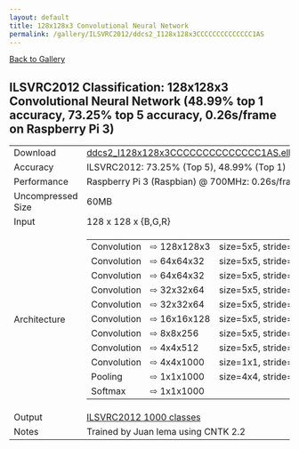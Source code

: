 ```yaml
---
layout: default
title: 128x128x3 Convolutional Neural Network
permalink: /gallery/ILSVRC2012/ddcs2_I128x128x3CCCCCCCCCCCCCC1AS
---
```


[Back to Gallery](/ELL/gallery)

## ILSVRC2012 Classification: 128x128x3 Convolutional Neural Network (48.99% top 1 accuracy, 73.25% top 5 accuracy, 0.26s/frame on Raspberry Pi 3)

<table class="table table-striped table-bordered">
    <tr>
        <td> Download </td>
        <td colspan="3"> <a href="https://github.com/Microsoft/ELL-models/raw/master/models/ILSVRC2012/ddcs2_I128x128x3CCCCCCCCCCCCCC1AS/ddcs2_I128x128x3CCCCCCCCCCCCCC1AS.ell.zip">ddcs2_I128x128x3CCCCCCCCCCCCCC1AS.ell.zip</a></td>
    </tr>
    <tr>
        <td> Accuracy </td>
        <td colspan="3"> ILSVRC2012: 73.25% (Top 5), 48.99% (Top 1) </td>
    </tr>
    <tr>
        <td> Performance </td>
        <td colspan="3"> Raspberry Pi 3 (Raspbian) @ 700MHz: 0.26s/frame </td>
    </tr>
    <tr>
        <td> Uncompressed Size </td>
        <td colspan="3"> 60MB </td>
    </tr>
    <tr>
        <td> Input </td>
        <td colspan="3"> 128 x 128 x {B,G,R} </td>
    </tr>
    <tr>
        <td> Architecture </td>
        <td>
            <table class="arch-table">
                <tr class="arch-table">
                    <td>Convolution</td>
                    <td>&#8680;&nbsp;128x128x3</td>
                    <td>size=5x5,&nbsp;stride=1,&nbsp;type=float32,&nbsp;activation=relu</td>
                </tr>
                <tr class="arch-table">
                    <td>Convolution</td>
                    <td>&#8680;&nbsp;64x64x32</td>
                    <td>size=5x5,&nbsp;stride=2,&nbsp;type=float32,&nbsp;activation=relu</td>
                </tr>
                <tr class="arch-table">
                    <td>Convolution</td>
                    <td>&#8680;&nbsp;64x64x32</td>
                    <td>size=5x5,&nbsp;stride=1,&nbsp;type=float32,&nbsp;activation=relu</td>
                </tr>
                <tr class="arch-table">
                    <td>Convolution</td>
                    <td>&#8680;&nbsp;32x32x64</td>
                    <td>size=5x5,&nbsp;stride=2,&nbsp;type=float32,&nbsp;activation=relu</td>
                </tr>
                <tr class="arch-table">
                    <td>Convolution</td>
                    <td>&#8680;&nbsp;32x32x64</td>
                    <td>size=5x5,&nbsp;stride=1,&nbsp;type=float32,&nbsp;activation=relu</td>
                </tr>
                <tr class="arch-table">
                    <td>Convolution</td>
                    <td>&#8680;&nbsp;16x16x128</td>
                    <td>size=5x5,&nbsp;stride=2,&nbsp;type=float32,&nbsp;activation=relu</td>
                </tr>
                <tr class="arch-table">
                    <td>Convolution</td>
                    <td>&#8680;&nbsp;8x8x256</td>
                    <td>size=5x5,&nbsp;stride=2,&nbsp;type=float32,&nbsp;activation=relu</td>
                </tr>
                <tr class="arch-table">
                    <td>Convolution</td>
                    <td>&#8680;&nbsp;4x4x512</td>
                    <td>size=5x5,&nbsp;stride=2,&nbsp;type=float32,&nbsp;activation=relu</td>
                </tr>
                <tr class="arch-table">
                    <td>Convolution</td>
                    <td>&#8680;&nbsp;4x4x1000</td>
                    <td>size=1x1,&nbsp;stride=1,&nbsp;type=float32,&nbsp;activation=relu</td>
                </tr>
                <tr class="arch-table">
                    <td>Pooling</td>
                    <td>&#8680;&nbsp;1x1x1000</td>
                    <td>size=4x4,&nbsp;stride=1,&nbsp;operation=average</td>
                </tr>
                <tr class="arch-table">
                    <td>Softmax</td>
                    <td>&#8680;&nbsp;1x1x1000</td>
                    <td></td>
                </tr>
            </table>
        </td>
    </tr>
    <tr>
        <td> Output </td>
        <td colspan="3"> <a href="https://github.com/Microsoft/ELL-models/raw/master/models/ILSVRC2012/categories.txt">ILSVRC2012 1000 classes</a> </td>
    </tr>
    <tr>
        <td> Notes </td>
        <td colspan="3"> Trained by Juan lema using CNTK 2.2 </td>
    </tr>
</table>

